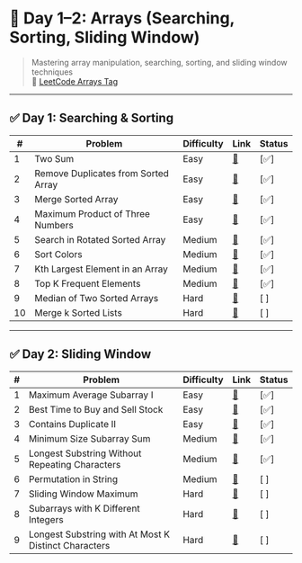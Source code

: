 
# 📘 Day 1–2: Arrays (Searching, Sorting, Sliding Window)

> Mastering array manipulation, searching, sorting, and sliding window techniques  
> 🔗 [LeetCode Arrays Tag](https://leetcode.com/tag/array/)

---

## ✅ Day 1: Searching & Sorting

| # | Problem | Difficulty | Link | Status |
|--|---------|------------|------|--------|
| 1 | Two Sum | Easy | [🔗](https://leetcode.com/problems/two-sum/) | [✅] |
| 2 | Remove Duplicates from Sorted Array | Easy | [🔗](https://leetcode.com/problems/remove-duplicates-from-sorted-array/) | [✅] |
| 3 | Merge Sorted Array | Easy | [🔗](https://leetcode.com/problems/merge-sorted-array/) | [✅] |
| 4 | Maximum Product of Three Numbers | Easy | [🔗](https://leetcode.com/problems/maximum-product-of-three-numbers/) | [✅] |
| 5 | Search in Rotated Sorted Array | Medium | [🔗](https://leetcode.com/problems/search-in-rotated-sorted-array/) | [✅] |
| 6 | Sort Colors | Medium | [🔗](https://leetcode.com/problems/sort-colors/) | [✅] |
| 7 | Kth Largest Element in an Array | Medium | [🔗](https://leetcode.com/problems/kth-largest-element-in-an-array/) | [✅]|
| 8 | Top K Frequent Elements | Medium | [🔗](https://leetcode.com/problems/top-k-frequent-elements/) | [✅]|
| 9 | Median of Two Sorted Arrays | Hard | [🔗](https://leetcode.com/problems/median-of-two-sorted-arrays/) | [ ] |
| 10 | Merge k Sorted Lists | Hard | [🔗](https://leetcode.com/problems/merge-k-sorted-lists/) | [ ] |

---

## ✅ Day 2: Sliding Window

| # | Problem | Difficulty | Link | Status |
|--|---------|------------|------|--------|
| 1 | Maximum Average Subarray I | Easy | [🔗](https://leetcode.com/problems/maximum-average-subarray-i/) | [✅] |
| 2 | Best Time to Buy and Sell Stock | Easy | [🔗](https://leetcode.com/problems/best-time-to-buy-and-sell-stock/) | [✅]  |
| 3 | Contains Duplicate II | Easy | [🔗](https://leetcode.com/problems/contains-duplicate-ii/) | [✅] |
| 4 | Minimum Size Subarray Sum | Medium | [🔗](https://leetcode.com/problems/minimum-size-subarray-sum/) | [✅] |
| 5 | Longest Substring Without Repeating Characters | Medium | [🔗](https://leetcode.com/problems/longest-substring-without-repeating-characters/) | [✅] |
| 6 | Permutation in String | Medium | [🔗](https://leetcode.com/problems/permutation-in-string/) | [ ] |
| 7 | Sliding Window Maximum | Hard | [🔗](https://leetcode.com/problems/sliding-window-maximum/) | [ ] |
| 8 | Subarrays with K Different Integers | Hard | [🔗](https://leetcode.com/problems/subarrays-with-k-different-integers/) | [ ] |
| 9 | Longest Substring with At Most K Distinct Characters | Hard | [🔗](https://leetcode.com/problems/longest-substring-with-at-most-k-distinct-characters/) | [ ] |
